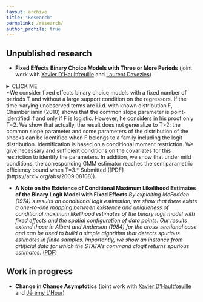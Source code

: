 ```yaml
---
layout: archive
title: "Research"
permalink: /research/
author_profile: true
---
```



## Unpublished research

- **Fixed Effects Binary Choice Models with Three or More Periods** (joint work with [Xavier D'Haultfœuille](https://faculty.crest.fr/xdhaultfoeuille/) and [Laurent Davezies](http://www.crest.fr/ses.php?user=2986))  

<details><summary>CLICK ME</summary>
<p>

#### yes, even hidden code blocks!

```python
print("hello world!")
```

</p>
</details>
*We consider fixed effects binary choice models with a fixed number of periods T and without a large support condition on the regressors. If the time-varying unobserved terms are i.i.d. with known distribution F, Chamberlianin (2010) shows that the common slope parameter is point-identified if and only if F is logistic. However, he considers in his proof only T=2. We show that actually, the result does not generalize to T>2: the common slope parameter and some parameters of the distribution of the shocks can be identified when F belongs to a family including the logit distribution. Identification is based on a conditional moment restriction. We give necessary and sufficient conditions on the covariates for this restriction to identify the parameters. In addition, we show that under mild conditions, the corresponding GMM estimator reaches the semiparametric efficiency bound when T=3.* Submitted ([PDF](https://arxiv.org/abs/2009.08108)).

- **A Note on the Existence of Conditional Maximum Likelihood Estimates of the Binary Logit Model with Fixed Effects**
*By exploiting McFadden (1974)'s results on conditional logit estimation, we show that there exists a one-to-one mapping between existence and uniqueness of conditional maximum likelihood estimates of the binary logit model with fixed effects and the spatial configuration of data points. Our results extend those in Albert and Anderson (1984) for the cross-sectional case and can be used to build a simple algorithm that detects spurious estimates in finite samples. Importantly, we show an instance from artificial data for which the STATA's command clogit returns spurious estimates.* ([PDF](https://arxiv.org/abs/2009.09998))


## Work in progress

- **Change in Change Asymptotics** (joint work with [Xavier D'Haultfœuille](https://faculty.crest.fr/xdhaultfoeuille/) and [Jérémy L'Hour](https://sites.google.com/site/jeremylhour/))
